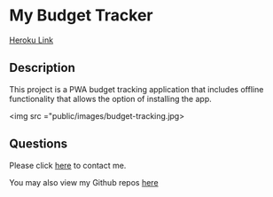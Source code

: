 # My Budget Tracker

[Heroku Link](https://ancient-inlet-25420.herokuapp.com/)

## Description
This project is a PWA budget tracking application that includes offline functionality that allows the option of installing the app.

<img src ="public/images/budget-tracking.jpg>

## Questions

Please click [here](mailto:brandonmcguire1992@gmail.com) to contact me.

You may also view my Github repos [here](https://github.com/brandonmcguire1992)
